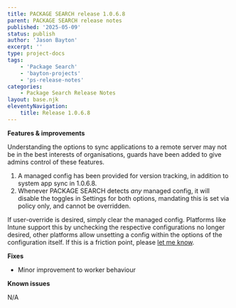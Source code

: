 ```yaml
---
title: PACKAGE SEARCH release 1.0.6.8
parent: PACKAGE SEARCH release notes
published: '2025-05-09'
status: publish
author: 'Jason Bayton'
excerpt: ''
type: project-docs
tags: 
    - 'Package Search'
    - 'bayton-projects'
    - 'ps-release-notes'
categories: 
    - Package Search Release Notes
layout: base.njk
eleventyNavigation: 
    title: Release 1.0.6.8
---
```


**Features & improvements**

Understanding the options to sync applications to a remote server may not be in the best interests of organisations, guards have been added to give admins control of these features.

1. A managed config has been provided for version tracking, in addition to system app sync in 1.0.6.8. 
2. Whenever PACKAGE SEARCH detects _any_ managed config, it will disable the toggles in Settings for both options, mandating this is set via policy only, and cannot be overridden.

If user-override is desired, simply clear the managed config. Platforms like Intune support this by unchecking the respective configurations no longer desired, other platforms allow unsetting a config within the options of the configuration itself. If this is a friction point, please [let me know](/contact).

**Fixes**

- Minor improvement to worker behaviour

**Known issues**

N/A